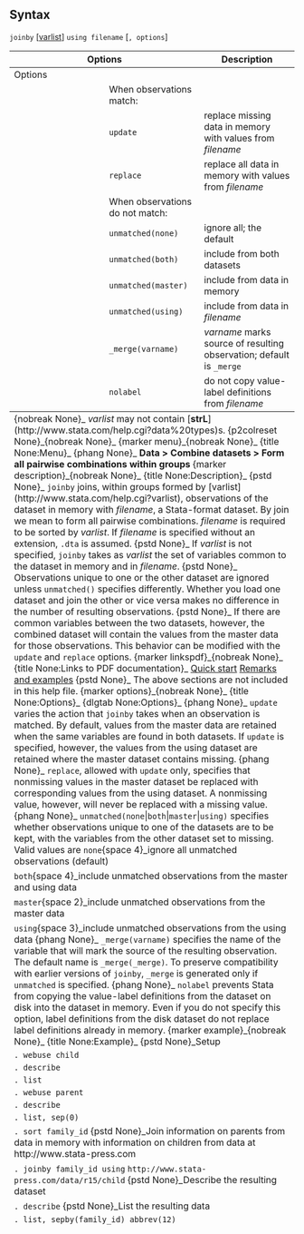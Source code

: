 ## Syntax

`joinby`
\[[varlist](http://www.stata.com/help.cgi?varlist)\]
`using filename` \[`, options`\]

<table class="syntab">
<colgroup>
<col style="width: 33%" />
<col style="width: 33%" />
<col style="width: 33%" />
</colgroup>
<thead>
<tr class="header">
<th colspan="2">Options</th>
<th>Description</th>
</tr>
</thead>
<tbody>
<tr class="odd section">
<td colspan="3">Options</td>
</tr>
<tr class="even">
<td class="normal"></td>
<td>When observations match:</td>
<td></td>
</tr>
<tr class="odd">
<td class="normal"></td>
<td><code class="command" data-options="update">update</code></td>
<td>replace missing data in memory with values from <var class="command">filename</var></td>
</tr>
<tr class="even">
<td class="normal"></td>
<td><code class="command" data-options="replace">replace</code></td>
<td>replace all data in memory with values from <var class="command">filename</var></td>
</tr>
<tr class="odd">
<td class="normal"></td>
<td>When observations do not match:</td>
<td></td>
</tr>
<tr class="even">
<td class="normal"></td>
<td><code class="command" data-options="unm">unmatched</code><code class="command">(</code><code class="command" data-options="n">none</code><code class="command">)</code></td>
<td>ignore all; the default</td>
</tr>
<tr class="odd">
<td class="normal"></td>
<td><code class="command" data-options="unm">unmatched</code><code class="command">(</code><code class="command" data-options="b">both</code><code class="command">)</code></td>
<td>include from both datasets</td>
</tr>
<tr class="even">
<td class="normal"></td>
<td><code class="command" data-options="unm">unmatched</code><code class="command">(</code><code class="command" data-options="m">master</code><code class="command">)</code></td>
<td>include from data in memory</td>
</tr>
<tr class="odd">
<td class="normal"></td>
<td><code class="command" data-options="unm">unmatched</code><code class="command">(</code><code class="command" data-options="u">using</code><code class="command">)</code></td>
<td>include from data in <var class="command">filename</var></td>
</tr>
<tr class="even">
<td class="normal"></td>
<td><code class="command" data-options="_merge(varname)">_merge(varname)</code></td>
<td><var class="command">varname</var> marks source of resulting observation; default is <code class="command" data-options="_merge">_merge</code></td>
</tr>
<tr class="odd">
<td class="normal"></td>
<td><code class="command" data-options="nol">nolabel</code></td>
<td>do not copy value-label definitions from <var class="command">filename</var></td>
</tr>
</tbody><tfoot>
<tr class="even footnote">
<td colspan="3"><span>{nobreak None}_ <var class="command">varlist</var> may not contain [<strong>strL</strong>](http://www.stata.com/help.cgi?data%20types)s. <span>{p2colreset None}_<span>{nobreak None}_ <span data-options="menu">{marker menu}_<span>{nobreak None}_ <span>{title None:Menu}_ <span>{phang None}_ <strong>Data &gt; Combine datasets &gt; Form all pairwise combinations within groups</strong> <span data-options="description">{marker description}_<span>{nobreak None}_ <span>{title None:Description}_ <span>{pstd None}_ <code class="command">joinby</code> joins, within groups formed by [varlist](http://www.stata.com/help.cgi?varlist), observations of the dataset in memory with <var class="command">filename</var>, a Stata-format dataset. By join we mean to form all pairwise combinations. <var class="command">filename</var> is required to be sorted by <var class="command">varlist</var>. If <var class="command">filename</var> is specified without an extension, <code class="command">.dta</code> is assumed. <span>{pstd None}_ If <var class="command">varlist</var> is not specified, <code class="command">joinby</code> takes as <var class="command">varlist</var> the set of variables common to the dataset in memory and in <var class="command">filename</var>. <span>{pstd None}_ Observations unique to one or the other dataset are ignored unless <code class="command" data-options="unmatched()">unmatched()</code> specifies differently. Whether you load one dataset and join the other or vice versa makes no difference in the number of resulting observations. <span>{pstd None}_ If there are common variables between the two datasets, however, the combined dataset will contain the values from the master data for those observations. This behavior can be modified with the <code class="command" data-options="update">update</code> and <code class="command" data-options="replace">replace</code> options. <span data-options="linkspdf">{marker linkspdf}_<span>{nobreak None}_ <span>{title None:Links to PDF documentation}_ <a href="http://www.stata.com/manuals14/djoinbyquickstart.pdf">Quick start</a> <a href="http://www.stata.com/manuals14/djoinbyremarksandexamples.pdf">Remarks and examples</a> <span>{pstd None}_ The above sections are not included in this help file. <span data-options="options">{marker options}_<span>{nobreak None}_ <span>{title None:Options}_ <span>{dlgtab None:Options}_ <span>{phang None}_ <code class="command" data-options="update">update</code> varies the action that <code class="command">joinby</code> takes when an observation is matched. By default, values from the master data are retained when the same variables are found in both datasets. If <code class="command" data-options="update">update</code> is specified, however, the values from the using dataset are retained where the master dataset contains missing. <span>{phang None}_ <code class="command" data-options="replace">replace</code>, allowed with <code class="command" data-options="update">update</code> only, specifies that nonmissing values in the master dataset be replaced with corresponding values from the using dataset. A nonmissing value, however, will never be replaced with a missing value. <span>{phang None}_ <code class="command" data-options="unmatched">unmatched</code><code class="command">(</code><code class="command" data-options="none">none</code>|<code class="command" data-options="both">both</code>|<code class="command" data-options="master">master</code>|<code class="command" data-options="using">using</code><code class="command">)</code> specifies whether observations unique to one of the datasets are to be kept, with the variables from the other dataset set to missing. Valid values are
<code class="command" data-options="none">none</code><span data-options="4">{space 4}_ignore all unmatched observations (default)</td>
</tr>
<tr class="odd footnote">
<td colspan="3"><code class="command" data-options="both">both</code><span data-options="4">{space 4}_include unmatched observations from the master and using data</td>
</tr>
<tr class="even footnote">
<td colspan="3"><code class="command" data-options="master">master</code><span data-options="2">{space 2}_include unmatched observations from the master data</td>
</tr>
<tr class="odd footnote">
<td colspan="3"><code class="command" data-options="using">using</code><span data-options="3">{space 3}_include unmatched observations from the using data <span>{phang None}_ <code class="command" data-options="_merge(varname)">_merge(varname)</code> specifies the name of the variable that will mark the source of the resulting observation. The default name is <code class="command">_merge(_merge)</code>. To preserve compatibility with earlier versions of <code class="command">joinby</code>, <code class="command">_merge</code> is generated only if <code class="command">unmatched</code> is specified. <span>{phang None}_ <code class="command">nolabel</code> prevents Stata from copying the value-label definitions from the dataset on disk into the dataset in memory. Even if you do not specify this option, label definitions from the disk dataset do not replace label definitions already in memory. <span data-options="example">{marker example}_<span>{nobreak None}_ <span>{title None:Example}_ <span>{pstd None}_Setup</td>
</tr>
<tr class="even footnote">
<td colspan="3"><code class="command">. webuse child</code></td>
</tr>
<tr class="odd footnote">
<td colspan="3"><code class="command">. describe</code></td>
</tr>
<tr class="even footnote">
<td colspan="3"><code class="command">. list</code></td>
</tr>
<tr class="odd footnote">
<td colspan="3"><code class="command">. webuse parent</code></td>
</tr>
<tr class="even footnote">
<td colspan="3"><code class="command">. describe</code></td>
</tr>
<tr class="odd footnote">
<td colspan="3"><code class="command">. list, sep(0)</code></td>
</tr>
<tr class="even footnote">
<td colspan="3"><code class="command">. sort family_id</code> <span>{pstd None}_Join information on parents from data in memory with information on children from data at http://www.stata-press.com</td>
</tr>
<tr class="odd footnote">
<td colspan="3"><code class="command">. joinby family_id using</code> <code class="command">http://www.stata-press.com/data/r15/child</code> <span>{pstd None}_Describe the resulting dataset</td>
</tr>
<tr class="even footnote">
<td colspan="3"><code class="command">. describe</code> <span>{pstd None}_List the resulting data</td>
</tr>
<tr class="odd footnote">
<td colspan="3"><code class="command">. list, sepby(family_id) abbrev(12)</code></td>
</tr>
</tfoot>

</table>
